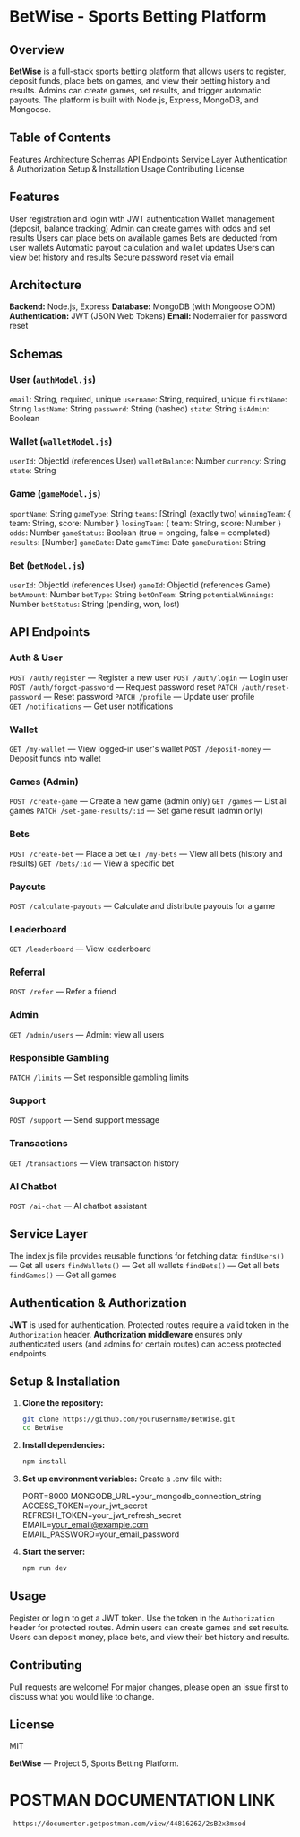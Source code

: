 # BetWise - Sports Betting Platform

## Overview

**BetWise** is a full-stack sports betting platform that allows users to register, deposit funds, place bets on games, and view their betting history and results. Admins can create games, set results, and trigger automatic payouts. The platform is built with Node.js, Express, MongoDB, and Mongoose.

## Table of Contents

Features
Architecture
Schemas
API Endpoints
Service Layer
Authentication & Authorization
Setup & Installation
Usage
Contributing
License

## Features

User registration and login with JWT authentication
Wallet management (deposit, balance tracking)
Admin can create games with odds and set results
Users can place bets on available games
Bets are deducted from user wallets
Automatic payout calculation and wallet updates
Users can view bet history and results
Secure password reset via email

## Architecture

**Backend:** Node.js, Express
**Database:** MongoDB (with Mongoose ODM)
**Authentication:** JWT (JSON Web Tokens)
**Email:** Nodemailer for password reset

## Schemas

### User (`authModel.js`)

`email`: String, required, unique
`username`: String, required, unique
`firstName`: String
`lastName`: String
`password`: String (hashed)
`state`: String
`isAdmin`: Boolean

### Wallet (`walletModel.js`)

`userId`: ObjectId (references User)
`walletBalance`: Number
`currency`: String
`state`: String

### Game (`gameModel.js`)

`sportName`: String
`gameType`: String
`teams`: [String] (exactly two)
`winningTeam`: { team: String, score: Number }
`losingTeam`: { team: String, score: Number }
`odds`: Number
`gameStatus`: Boolean (true = ongoing, false = completed)
`results`: [Number]
`gameDate`: Date
`gameTime`: Date
`gameDuration`: String

### Bet (`betModel.js`)

`userId`: ObjectId (references User)
`gameId`: ObjectId (references Game)
`betAmount`: Number
`betType`: String
`betOnTeam`: String
`potentialWinnings`: Number
`betStatus`: String (pending, won, lost)

## API Endpoints

### Auth & User

`POST /auth/register` — Register a new user
`POST /auth/login` — Login user
`POST /auth/forgot-password` — Request password reset
`PATCH /auth/reset-password` — Reset password
`PATCH /profile` — Update user profile  
 `GET /notifications` — Get user notifications

### Wallet

`GET /my-wallet` — View logged-in user's wallet
`POST /deposit-money` — Deposit funds into wallet

### Games (Admin)

`POST /create-game` — Create a new game (admin only)
`GET /games` — List all games
`PATCH /set-game-results/:id` — Set game result (admin only)

### Bets

`POST /create-bet` — Place a bet
`GET /my-bets` — View all bets (history and results)
`GET /bets/:id` — View a specific bet

### Payouts

`POST /calculate-payouts` — Calculate and distribute payouts for a game

### Leaderboard

`GET /leaderboard` — View leaderboard

### Referral

`POST /refer` — Refer a friend

### Admin

`GET /admin/users` — Admin: view all users

### Responsible Gambling

`PATCH /limits` — Set responsible gambling limits

### Support

`POST /support` — Send support message

### Transactions

`GET /transactions` — View transaction history

### AI Chatbot

`POST /ai-chat` — AI chatbot assistant

## Service Layer

The index.js file provides reusable functions for fetching data:
`findUsers()` — Get all users
`findWallets()` — Get all wallets
`findBets()` — Get all bets
`findGames()` — Get all games

## Authentication & Authorization

**JWT** is used for authentication. Protected routes require a valid token in the `Authorization` header.
**Authorization middleware** ensures only authenticated users (and admins for certain routes) can access protected endpoints.

## Setup & Installation

1. **Clone the repository:**

   ```sh
   git clone https://github.com/yourusername/BetWise.git
   cd BetWise
   ```

2. **Install dependencies:**

   ```sh
   npm install
   ```

3. **Set up environment variables:**
   Create a .env file with:

   PORT=8000
   MONGODB_URL=your_mongodb_connection_string
   ACCESS_TOKEN=your_jwt_secret
   REFRESH_TOKEN=your_jwt_refresh_secret
   EMAIL=your_email@example.com
   EMAIL_PASSWORD=your_email_password

4. **Start the server:**
   ```sh
   npm run dev
   ```

## Usage

Register or login to get a JWT token.
Use the token in the `Authorization` header for protected routes.
Admin users can create games and set results.
Users can deposit money, place bets, and view their bet history and results.

## Contributing

Pull requests are welcome! For major changes, please open an issue first to discuss what you would like to change.

## License

MIT

**BetWise** — Project 5, Sports Betting Platform.

# POSTMAN DOCUMENTATION LINK

` https://documenter.getpostman.com/view/44816262/2sB2x3msod`
